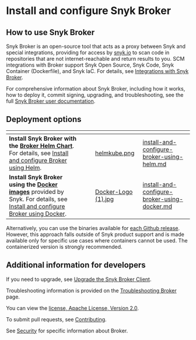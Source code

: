 # Install and configure Snyk Broker

## How to use Snyk Broker

Snyk Broker is an open-source tool that acts as a proxy between Snyk and special integrations, providing for access by [snyk.io](http://snyk.io/) to scan code in repositories that are not internet-reachable and return results to you. SCM integrations with Broker support Snyk Open Source, Snyk Code, Snyk Container (Dockerfile), and Snyk IaC. For details, see [Integrations with Snyk Broker](../#integrations-with-snyk-broker).

For comprehensive information about Snyk Broker, including how it works, how to deploy it, commit signing, upgrading, and troubleshooting, see the full [Snyk Broker user documentation](../).

## **Deployment options**

<table data-card-size="large" data-view="cards" data-full-width="false"><thead><tr><th></th><th></th><th></th><th data-hidden data-card-cover data-type="files"></th><th data-hidden data-card-target data-type="content-ref"></th></tr></thead><tbody><tr><td><strong>Install Snyk Broker with the</strong> <a href="https://github.com/snyk/snyk-broker-helm"><strong>Broker Helm Chart</strong></a>. For details, see <a href="install-and-configure-broker-using-helm.md">Install and configure Broker using Helm</a>.</td><td></td><td></td><td><a href="../../../.gitbook/assets/helmkube.png">helmkube.png</a></td><td><a href="install-and-configure-broker-using-helm.md">install-and-configure-broker-using-helm.md</a></td></tr><tr><td><strong>Install Snyk Broker</strong> <strong>using the</strong> <a href="https://github.com/snyk/broker"><strong>Docker images</strong></a> provided by Snyk. For details, see <a href="install-and-configure-broker-using-docker.md">Install and configure Broker using Docker</a>.</td><td></td><td></td><td><a href="../../../.gitbook/assets/Docker-Logo (1).jpg">Docker-Logo (1).jpg</a></td><td><a href="install-and-configure-broker-using-docker.md">install-and-configure-broker-using-docker.md</a></td></tr></tbody></table>

Alternatively, you can use the binaries available for [each Github release](https://github.com/snyk/broker/releases). However, this approach falls outside of Snyk product support and is made available only for specific use cases where containers cannot be used. The containerized version is strongly recommended.

## Additional information for developers

If you need to upgrade, see [Upgrade the Snyk Broker Client](../upgrade-the-snyk-broker-client.md).

Troubleshooting information is provided on the [Troubleshooting Broker](../troubleshooting-broker.md) page.

You can view the [license, Apache License, Version 2.0](https://github.com/snyk/broker/blob/master/LICENSE).

To submit pull requests, see [Contributing](https://github.com/snyk/broker/blob/master/.github/CONTRIBUTING.md).

See [Security](https://github.com/snyk/broker/blob/master/SECURITY.md) for specific information about Broker.
